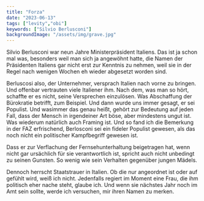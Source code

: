 ```yaml
---
title: "Forza"
date: "2023-06-13"
tags: ["levity","obi"]
keywords: ["Silvio Berlusconi"]
backgroundImage: "/assets/img/grave.jpg"
---
```

Silvio Berlusconi war neun Jahre Ministerpräsident Italiens. Das ist ja schon mal was, besonders weil man sich ja angewöhnt hatte, die Namen der Präsidenten Italiens gar nicht erst zur Kenntnis zu nehmen, weil sie in der Regel nach wenigen Wochen eh wieder abgesetzt worden sind.

Berluscosi also, der Unternehmer, versprach Italien nach vorne zu bringen. Und offenbar vertrauten viele Italiener ihm. Nach dem, was man so hört, schaffte er es nicht, seine Versprechen einzulösen. Was Abschaffung der Bürokratie betrifft, zum Beispiel. Und dann wurde uns immer gesagt, er sei Populist. Und wasimmer das genau heißt, gehört zur Bedeutung auf jeden Fall, dass der Mensch in irgendeiner Art böse, aber mindestens ungut ist. Was wiederum natürlich auch Framing ist. Und so fand ich die Bemerkung in der FAZ erfrischend, Berlosconi sei ein fideler Populist gewesen, als das noch nicht ein politischer Kampfbegriff gewesen ist.

Dass er zur Verflachung der Fernsehunterhaltung beigetragen hat, wenn nicht gar ursächlich für sie verantwortlich ist, spricht auch nicht unbedingt zu seinen Gunsten. So wenig wie sein Verhalten gegenüber jungen Mädels.

Dennoch herrscht Staatstrauer in Italien. Ob die nur angeordnet ist oder auf gefühlt wird, weiß ich nicht. Jedenfalls regiert im Moment eine Frau, die ihm politisch eher nache steht, glaube ich. Und wenn sie nächstes Jahr noch im Amt sein sollte, werde ich versuchen, mir ihren Namen zu merken.